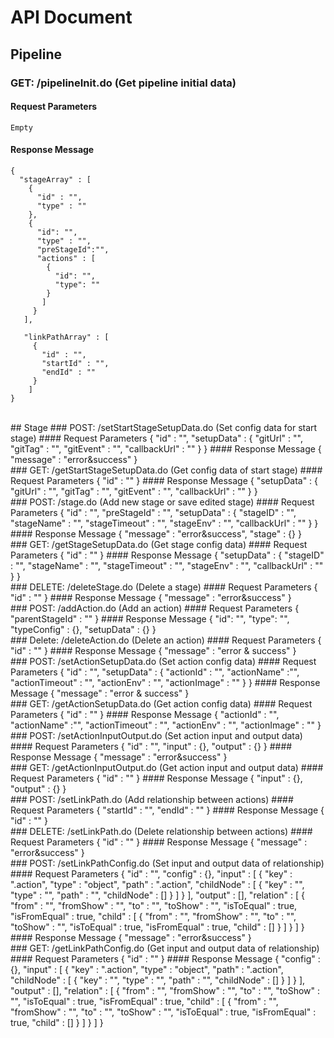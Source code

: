 # API Document
## Pipeline
### GET: /pipelineInit.do   (Get pipeline initial data) 
#### Request Parameters
    Empty
#### Response Message 
    {  
      "stageArray" : [
        {
          "id" : "",
          "type" : ""
        },
        {
          "id": "",
          "type" : "",
          "preStageId":"",
          "actions" : [
            {
              "id": "",
              "type": ""
            }
           ]
         }
       ],

       "linkPathArray" : [
         {
           "id" : "",
           "startId" : "",
           "endId" : ""
         }
        ]
    }
<br>
## Stage
### POST: /setStartStageSetupData.do   (Set config data for start stage) 
#### Request Parameters
    {
      "id" : "",
      "setupData" : {
        "gitUrl" : "",
        "gitTag" : "",
        "gitEvent" : "",
        "callbackUrl" : ""
      }
    }
#### Response Message
    {
      "message" : "error&success"
    }
<br>
### GET: /getStartStageSetupData.do   (Get config data of start stage) 
#### Request Parameters
    {
      "id" : ""
    }
#### Response Message
    {
      "setupData" : {
        "gitUrl" : "",
        "gitTag" : "",
        "gitEvent" : "",
        "callbackUrl" : ""
      } 
    }
<br>
### POST: /stage.do   (Add new stage or save edited stage) 
#### Request Parameters
    {
      "id" : "",
      "preStageId" : "",
      "setupData" : {
        "stageID" : "",
        "stageName" : "",
        "stageTimeout" : "",
        "stageEnv" : "",
        "callbackUrl" : ""
      }
    }
#### Response Message
    {
      "message" : "error&success",
      "stage" : {}
    }
<br>
### GET: /getStageSetupData.do   (Get stage config data) 
#### Request Parameters
    {
      "id" : ""
    }
#### Response Message
    {
      "setupData" : {
        "stageID" : "",
        "stageName" : "",
        "stageTimeout" : "",
        "stageEnv" : "",
        "callbackUrl" : ""
      } 
    } 
<br>
### DELETE: /deleteStage.do   (Delete a stage) 
#### Request Parameters
    {
      "id" : ""
    }
#### Response Message
    {
      "message" : "error&success"
    } 
<br>
### POST: /addAction.do   (Add an action) 
#### Request Parameters
    {
      "parentStageId" : ""
    }
#### Response Message
    {
      "id": "",
      "type": "",
      "typeConfig" : {},
      "setupData" : {}
    } 
<br>
### Delete: /deleteAction.do   (Delete an action) 
#### Request Parameters
    {
      "id" : ""
    }
#### Response Message
    {
      "message" : "error & success"
    } 
<br>
### POST: /setActionSetupData.do   (Set action config data) 
#### Request Parameters
    {
      "id" : "",
      "setupData" : {
        "actionId" : "",
        "actionName" :"",
        "actionTimeout" : "",
        "actionEnv" : "",
        "actionImage" : ""
      }
    }
#### Response Message
    {
      "message" : "error & success"
    } 
<br>
### GET: /getActionSetupData.do   (Get action config data) 
#### Request Parameters
    {
      "id" : ""
    }
#### Response Message
    {
      "actionId" : "",
      "actionName" :"",
      "actionTimeout" : "",
      "actionEnv" : "",
      "actionImage" : ""
    } 
<br>
### POST: /setActionInputOutput.do   (Set action input and output data) 
#### Request Parameters
    {
     "id" : "",
      "input" : {},
      "output" : {}
    }
#### Response Message
    {
      "message" : "error&success"
    } 
<br>
### GET: /getActionInputOutput.do   (Get action input and output data) 
#### Request Parameters
    {
     "id" : ""
    }
#### Response Message
    {
      "input" : {},
      "output" : {}
    } 
<br>
### POST: /setLinkPath.do   (Add relationship between actions) 
#### Request Parameters
    {
      "startId" : "",
      "endId" : ""
    }
#### Response Message
    {
      "id" : ""
    } 
<br>
### DELETE: /setLinkPath.do   (Delete relationship between actions) 
#### Request Parameters
    {
     "id" : ""
    }
#### Response Message
    {
      "message" : "error&success"
    } 
<br>
### POST: /setLinkPathConfig.do   (Set input and output data of relationship) 
#### Request Parameters
    {
      "id" : "",
      "config" : {},
      "input" : [
        {
          "key" : ".action",
          "type" : "object",
          "path" : ".action",
          "childNode" : [
            {
              "key" : "",
              "type" : "",
              "path" : "",
              "childNode" : []
            }
          ]
        }
      ],
      "output" : [],
      "relation" : [
        {
          "from" : "",
          "fromShow" : "",
          "to" : "",
          "toShow" : "",
          "isToEqual" : true,
          "isFromEqual" : true,
          "child" : [
            {
              "from" : "",
              "fromShow" : "",
              "to" : "",
              "toShow" : "",
              "isToEqual" : true,
              "isFromEqual" : true,
              "child" : []
            }
          ]
        }
      ]
    }
#### Response Message
    {
      "message" : "error&success"
    } 
<br>
### GET: /getLinkPathConfig.do   (Get input and output data of relationship) 
#### Request Parameters
    {
     "id" : ""
    }
#### Response Message
    {
      "config" : {},
      "input" : [
        {
          "key" : ".action",
          "type" : "object",
          "path" : ".action",
          "childNode" : [
            {
              "key" : "",
              "type" : "",
              "path" : "",
              "childNode" : []
            }
          ]
        }
      ],
      "output" : [],
      "relation" : [
        {
          "from" : "",
          "fromShow" : "",
          "to" : "",
          "toShow" : "",
          "isToEqual" : true,
          "isFromEqual" : true,
          "child" : [
            {
              "from" : "",
              "fromShow" : "",
              "to" : "",
              "toShow" : "",
              "isToEqual" : true,
              "isFromEqual" : true,
              "child" : []
            }
          ]
        }
      ]
    }
